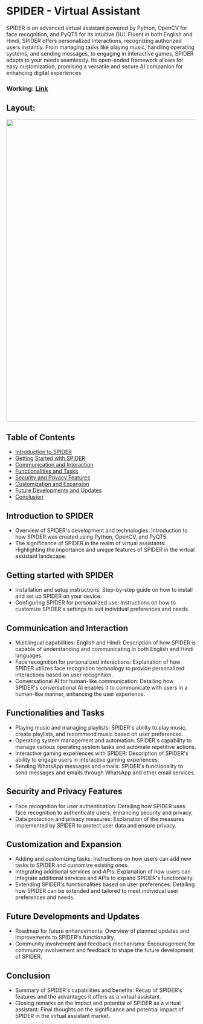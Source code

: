 # SPIDER - Virtual Assistant

SPIDER is an advanced virtual assistant powered by Python, OpenCV for face recognition, and PyQT5 for its intuitive GUI. Fluent in both English and Hindi, SPIDER offers personalized interactions, recognizing authorized users instantly. From managing tasks like playing music, handling operating systems, and sending messages, to engaging in interactive games, SPIDER adapts to your needs seamlessly. Its open-ended framework allows for easy customization, promising a versatile and secure AI companion for enhancing digital experiences.

### Working: [Link](https://www.linkedin.com/posts/anujbisht78_spider-virtual-voice-activity-7175887197831663617-SKht?utm_source=share&utm_medium=member_desktop)
## Layout:
<img width="800px;" src="https://github.com/anujbisht78/SPIDER/blob/main/Jarvis_Gui%20(1).gif"/>


## Table of Contents
- [Introduction to SPIDER](#introduction)
- [Getting Started with SPIDER](#getting-start-with-spider)
- [Communication and Interaction](#Communication-and-Interaction)
- [Functionalities and Tasks](#Functionalities-and-Tasks)
- [Security and Privacy Features](#Security-and-Privacy-Features)
- [Customization and Expansion](#Customization-and-Expansion)
- [Future Developments and Updates](#Future-Developments-and-Updates)
- [Conclusion](#Conclusion)

## Introduction to SPIDER
- Overview of SPIDER's development and technologies: Introduction to how SPIDER was created using Python, OpenCV, and PyQT5.
- The significance of SPIDER in the realm of virtual assistants: Highlighting the importance and unique features of SPIDER in the virtual assistant landscape.
  
## Getting started with SPIDER
- Installation and setup instructions: Step-by-step guide on how to install and set up SPIDER on your device.
- Configuring SPIDER for personalized use: Instructions on how to customize SPIDER's settings to suit individual preferences and needs.

## Communication and Interaction
- Multilingual capabilities: English and Hindi: Description of how SPIDER is capable of understanding and communicating in both English and Hindi languages.
- Face recognition for personalized interactions: Explanation of how SPIDER utilizes face recognition technology to provide personalized interactions based on user recognition.
- Conversational AI for human-like communication: Detailing how SPIDER's conversational AI enables it to communicate with users in a human-like manner, enhancing the user experience.

## Functionalities and Tasks
- Playing music and managing playlists: SPIDER's ability to play music, create playlists, and recommend music based on user preferences.
- Operating system management and automation: SPIDER's capability to manage various operating system tasks and automate repetitive actions.
- Interactive gaming experiences with SPIDER: Description of SPIDER's ability to engage users in interactive gaming experiences.
- Sending WhatsApp messages and emails: SPIDER's functionality to send messages and emails through WhatsApp and other email services.

## Security and Privacy Features
- Face recognition for user authentication: Detailing how SPIDER uses face recognition to authenticate users, enhancing security and privacy.
- Data protection and privacy measures: Explanation of the measures implemented by SPIDER to protect user data and ensure privacy.

## Customization and Expansion
- Adding and customizing tasks: Instructions on how users can add new tasks to SPIDER and customize existing ones.
- Integrating additional services and APIs: Explanation of how users can integrate additional services and APIs to expand SPIDER's functionality.
- Extending SPIDER's functionalities based on user preferences: Detailing how SPIDER can be extended and tailored to meet individual user preferences and needs.

## Future Developments and Updates
- Roadmap for future enhancements: Overview of planned updates and improvements to SPIDER's functionality.
- Community involvement and feedback mechanisms: Encouragement for community involvement and feedback to shape the future development of SPIDER.
  
## Conclusion
- Summary of SPIDER's capabilities and benefits: Recap of SPIDER's features and the advantages it offers as a virtual assistant.
- Closing remarks on the impact and potential of SPIDER as a virtual assistant: Final thoughts on the significance and potential impact of SPIDER in the virtual assistant market.
